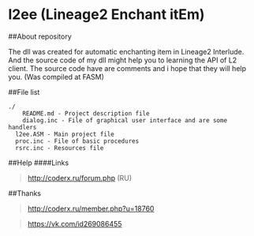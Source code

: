 l2ee (Lineage2 Enchant itEm)
=================
##About repository

The dll was created for automatic enchanting item in Lineage2 Interlude.
And the source code of my dll might help you to learning the API of L2 client.
The source code have are comments and i hope that they will help you.
(Was compiled at FASM)

##File list

```
./
	README.md - Project description file
	dialog.inc - File of graphical user interface and are some handlers
  l2ee.ASM - Main project file
  proc.inc - File of basic procedures 
  rsrc.inc - Resources file
```

##Help
####Links
> http://coderx.ru/forum.php (RU)

##Thanks
> http://coderx.ru/member.php?u=18760

> https://vk.com/id269086455
